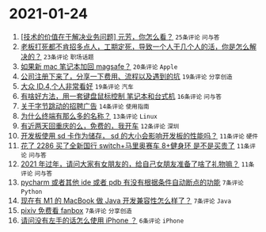# 2021-01-24

1. [[技术的价值在于解决业务问题] 元芳，你怎么看？](https://www.v2ex.com/t/747800) `25条评论` `问与答`
1. [老板打死都不肯招多点人，工期定死，导致一个人干几个人的活，你是怎么解决的？](https://www.v2ex.com/t/747824) `23条评论` `职场话题`
1. [如果新 mac 笔记本加回 magsafe？](https://www.v2ex.com/t/747820) `20条评论` `Apple`
1. [公司注册下来了，分享一下费用、流程以及遇到的坑](https://www.v2ex.com/t/747843) `19条评论` `分享创造`
1. [大众 ID.4,个人非常看好](https://www.v2ex.com/t/747823) `19条评论` `汽车`
1. [有啥好方法，用一套键盘鼠标控制 笔记本和台式机](https://www.v2ex.com/t/747842) `16条评论` `问与答`
1. [关于字节跳动的招聘广告](https://www.v2ex.com/t/747825) `14条评论` `使用指南`
1. [为什么终端有那么多的名称？](https://www.v2ex.com/t/747815) `13条评论` `Linux`
1. [有近两天回重庆的么，免费的，我开车](https://www.v2ex.com/t/747794) `12条评论` `深圳`
1. [开发板使用 sd 卡作为储存， sd 的大小会影响开发板的性能吗？](https://www.v2ex.com/t/747845) `11条评论` `硬件`
1. [花了 2286 买了全新国行 switch+马里奥赛车 8+健身环 是不是买贵了](https://www.v2ex.com/t/747831) `11条评论` `问与答`
1. [2021 年过年，请问大家有女朋友的，给自己女朋友准备了啥了礼物嘛？](https://www.v2ex.com/t/747805) `11条评论` `问与答`
1. [pycharm 或者其他 ide 或者 pdb 有没有根据条件自动断点的功能](https://www.v2ex.com/t/747826) `7条评论` `Python`
1. [现在有 M1 的 MacBook 做 Java 开发兼容性怎么样了？](https://www.v2ex.com/t/747818) `7条评论` `Java`
1. [pixiv 免费看 fanbox](https://www.v2ex.com/t/747804) `7条评论` `分享创造`
1. [请问没有左手的话怎么使用 iPhone ？](https://www.v2ex.com/t/747809) `6条评论` `iPhone`
